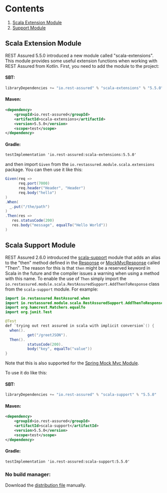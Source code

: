 # Contents

1. [Scala Extension Module](#scala-extension-module)
1. [Support Module](#scala-support-module)

## Scala Extension Module

REST Assured 5.5.0 introduced a new module called "scala-extensions". This module provides some useful extension functions when working with REST Assured from Kotlin. First, you need to add the module to the project:

#### SBT:
```scala
libraryDependencies += "io.rest-assured" % "scala-extensions" % "5.5.0"
```

#### Maven:
```xml
<dependency>
    <groupId>io.rest-assured</groupId>
    <artifactId>scala-extensions</artifactId>
    <version>5.5.0</version>
    <scope>test</scope>
</dependency>
```

#### Gradle:
```xml
testImplementation 'io.rest-assured:scala-extensions:5.5.0'
```

and then import `Given` from the `io.restassured.module.scala.extensions` package. You can then use it like this:

```scala
Given(req =>
      req.port(7000)
      req.header("Header", "Header")
      req.body("hello")
)
.When(
  _.put("/the/path")
)
.Then(res =>
   res.statusCode(200)
   res.body("message", equalTo("Hello World"))
) 
```

## Scala Support Module ##
REST Assured 2.6.0 introduced the [scala-support](http://dl.bintray.com/johanhaleby/generic/scala-support-5.5.0-dist.zip) module that adds an alias to the "then" method defined in the [Response](http://static.javadoc.io/io.rest-assured/rest-assured/5.5.0/io/restassured/response/Response.html) or [MockMvcResponse](http://static.javadoc.io/io.restassured/spring-mock-mvc/5.5.0/io/restassured/module/mockmvc/response/MockMvcResponse.html) called "Then". The reason for this is that `then` might be a reserved keyword in Scala in the future and the compiler issues a warning when using a method with this name. To enable the use of `Then` simply import the `io.restassured.module.scala.RestAssuredSupport.AddThenToResponse` class from the `scala-support` module. For example:

```java
import io.restassured.RestAssured.when
import io.restassured.module.scala.RestAssuredSupport.AddThenToResponse
import org.hamcrest.Matchers.equalTo
import org.junit.Test

@Test
def `trying out rest assured in scala with implicit conversion`() {
  when().
          get("/greetJSON").
  Then().
          statusCode(200).
          body("key", equalTo("value"))
}
```
Note that this is also supported for the [Spring Mock Mvc Module](#spring-mock-mvc-module).

To use it do like this:

#### SBT:
```scala
libraryDependencies += "io.rest-assured" % "scala-support" % "5.5.0"
```

#### Maven:
```xml
<dependency>
    <groupId>io.rest-assured</groupId>
    <artifactId>scala-support</artifactId>
    <version>5.5.0</version>
    <scope>test</scope>
</dependency>
```

#### Gradle:
```xml
testImplementation 'io.rest-assured:scala-support:5.5.0'
```

### No build manager:
Download the [distribution file](http://dl.bintray.com/johanhaleby/generic/scala-support-5.5.0-dist.zip) manually.
